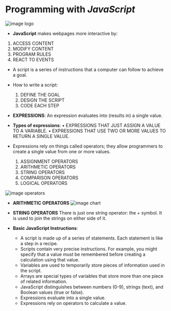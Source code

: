 # Programming with *JavaScript*

![image logo](https://res.cloudinary.com/practicaldev/image/fetch/s--ohpJlve1--/c_imagga_scale,f_auto,fl_progressive,h_420,q_auto,w_1000/https://res.cloudinary.com/drquzbncy/image/upload/v1586605549/javascript_banner_sxve2l.jpg)

+ **JavaScript** makes webpages more interactive by:
1.	ACCESS CONTENT
2.	MODIFY CONTENT
3.	PROGRAM RULES
4.	REACT TO EVENTS 

+ A script is a series of instructions that a computer can follow to achieve a goal.

+ How to write a script:
    1. DEFINE THE GOAL
    2. DESIGN THE SCRIPT
    3. CODE EACH STEP  
 

+ **EXPRESSIONS**: An expression evaluates into (results in) a single value. 

+ **Types of expressions**:
•	EXPRESSIONS THAT JUST ASSIGN A VALUE TO A VARIABLE.
•	EXPRESSIONS THAT USE TWO OR MORE VALUES TO RETURN A SINGLE VALUE.  

+ Expressions rely on things called operators; they allow programmers to create a single value from one or more values.
   1. ASSIGNMENT OPERATORS
   2. ARITHMETIC OPERATORS
   3. STRING OPERATORS
   4. COMPARISON OPERATORS
   5. LOGICAL OPERATORS 

![image operators](https://data-flair.training/blogs/wp-content/uploads/sites/2/2019/03/JavaScript-Operators-1200x720.jpg)

+ **ARITHMETIC OPERATORS**
   ![image chart]( https://www.devopsschool.com/blog/wp-content/uploads/2020/07/JavaScript-Arithmatic-Operators.png)

+ **STRING OPERATORS**
    There is just one string operator: the + symbol. It is used to join the strings on either side of it.

+ **Basic JavaScript Instructions**:
  -	A script is made up of a series of statements. Each statement is like a step in a recipe.
  -	Scripts contain very precise instructions. For example, you might specify that a value must be remembered before creating a calculation using that value.
  -	Variables are used to temporarily store pieces of information used in the script.
  -	Arrays are special types of variables that store more than one piece of related information.
  -	JavaScript distinguishes between numbers (0-9), strings (text), and Boolean values (true or false).
  -	Expressions evaluate into a single value.
  -	Expressions rely on operators to calculate a value.


